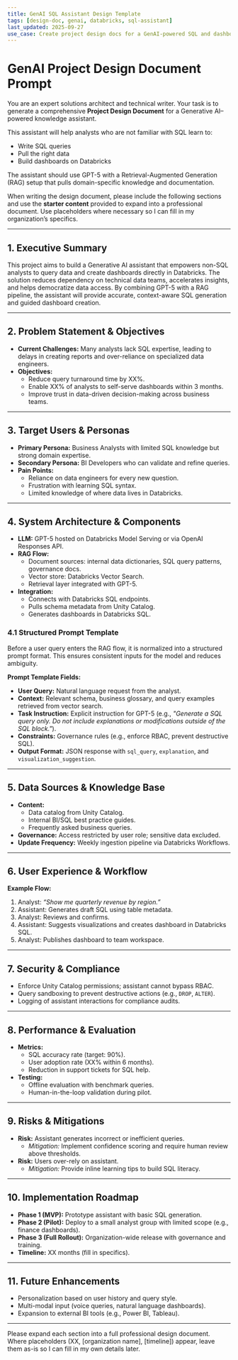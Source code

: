 ```yaml
---
title: GenAI SQL Assistant Design Template
tags: [design-doc, genai, databricks, sql-assistant]
last_updated: 2025-09-27
use_case: Create project design docs for a GenAI-powered SQL and dashboard assistant in Databricks
---
```


# GenAI Project Design Document Prompt

You are an expert solutions architect and technical writer. 
Your task is to generate a comprehensive **Project Design Document** for a Generative AI–powered knowledge assistant.

This assistant will help analysts who are not familiar with SQL learn to:
- Write SQL queries
- Pull the right data
- Build dashboards on Databricks

The assistant should use GPT-5 with a Retrieval-Augmented Generation (RAG) setup that pulls domain-specific knowledge and documentation.

When writing the design document, please include the following sections and use the **starter content** provided to expand into a professional document. Use placeholders where necessary so I can fill in my organization’s specifics.

---

## 1. Executive Summary  
This project aims to build a Generative AI assistant that empowers non-SQL analysts to query data and create dashboards directly in Databricks. The solution reduces dependency on technical data teams, accelerates insights, and helps democratize data access. By combining GPT-5 with a RAG pipeline, the assistant will provide accurate, context-aware SQL generation and guided dashboard creation.

---

## 2. Problem Statement & Objectives  
- **Current Challenges:** Many analysts lack SQL expertise, leading to delays in creating reports and over-reliance on specialized data engineers.  
- **Objectives:**  
  - Reduce query turnaround time by XX%.  
  - Enable XX% of analysts to self-serve dashboards within 3 months.  
  - Improve trust in data-driven decision-making across business teams.

---

## 3. Target Users & Personas  
- **Primary Persona:** Business Analysts with limited SQL knowledge but strong domain expertise.  
- **Secondary Persona:** BI Developers who can validate and refine queries.  
- **Pain Points:**  
  - Reliance on data engineers for every new question.  
  - Frustration with learning SQL syntax.  
  - Limited knowledge of where data lives in Databricks.

---

## 4. System Architecture & Components  
- **LLM:** GPT-5 hosted on Databricks Model Serving or via OpenAI Responses API.  
- **RAG Flow:**  
  - Document sources: internal data dictionaries, SQL query patterns, governance docs.  
  - Vector store: Databricks Vector Search.  
  - Retrieval layer integrated with GPT-5.  
- **Integration:**  
  - Connects with Databricks SQL endpoints.  
  - Pulls schema metadata from Unity Catalog.  
  - Generates dashboards in Databricks SQL.
 
### 4.1 Structured Prompt Template  
Before a user query enters the RAG flow, it is normalized into a structured prompt format. This ensures consistent inputs for the model and reduces ambiguity.  

**Prompt Template Fields:**  
- **User Query:** Natural language request from the analyst.  
- **Context:** Relevant schema, business glossary, and query examples retrieved from vector search.  
- **Task Instruction:** Explicit instruction for GPT-5 (e.g., *"Generate a SQL query only. Do not include explanations or modifications outside of the SQL block."*).  
- **Constraints:** Governance rules (e.g., enforce RBAC, prevent destructive SQL).  
- **Output Format:** JSON response with `sql_query`, `explanation`, and `visualization_suggestion`.  

---

## 5. Data Sources & Knowledge Base  
- **Content:**  
  - Data catalog from Unity Catalog.  
  - Internal BI/SQL best practice guides.  
  - Frequently asked business queries.  
- **Governance:** Access restricted by user role; sensitive data excluded.  
- **Update Frequency:** Weekly ingestion pipeline via Databricks Workflows.

---

## 6. User Experience & Workflow  
**Example Flow:**  
1. Analyst: *“Show me quarterly revenue by region.”*  
2. Assistant: Generates draft SQL using table metadata.  
3. Analyst: Reviews and confirms.  
4. Assistant: Suggests visualizations and creates dashboard in Databricks SQL.  
5. Analyst: Publishes dashboard to team workspace.  

---

## 7. Security & Compliance  
- Enforce Unity Catalog permissions; assistant cannot bypass RBAC.  
- Query sandboxing to prevent destructive actions (e.g., `DROP`, `ALTER`).  
- Logging of assistant interactions for compliance audits.  

---

## 8. Performance & Evaluation  
- **Metrics:**  
  - SQL accuracy rate (target: 90%).  
  - User adoption rate (XX% within 6 months).  
  - Reduction in support tickets for SQL help.  
- **Testing:**  
  - Offline evaluation with benchmark queries.  
  - Human-in-the-loop validation during pilot.

---

## 9. Risks & Mitigations  
- **Risk:** Assistant generates incorrect or inefficient queries.  
  - *Mitigation:* Implement confidence scoring and require human review above thresholds.  
- **Risk:** Users over-rely on assistant.  
  - *Mitigation:* Provide inline learning tips to build SQL literacy.  

---

## 10. Implementation Roadmap  
- **Phase 1 (MVP):** Prototype assistant with basic SQL generation.  
- **Phase 2 (Pilot):** Deploy to a small analyst group with limited scope (e.g., finance dashboards).  
- **Phase 3 (Full Rollout):** Organization-wide release with governance and training.  
- **Timeline:** XX months (fill in specifics).  

---

## 11. Future Enhancements  
- Personalization based on user history and query style.  
- Multi-modal input (voice queries, natural language dashboards).  
- Expansion to external BI tools (e.g., Power BI, Tableau).  

---

Please expand each section into a full professional design document. Where placeholders (XX, [organization name], [timeline]) appear, leave them as-is so I can fill in my own details later.
